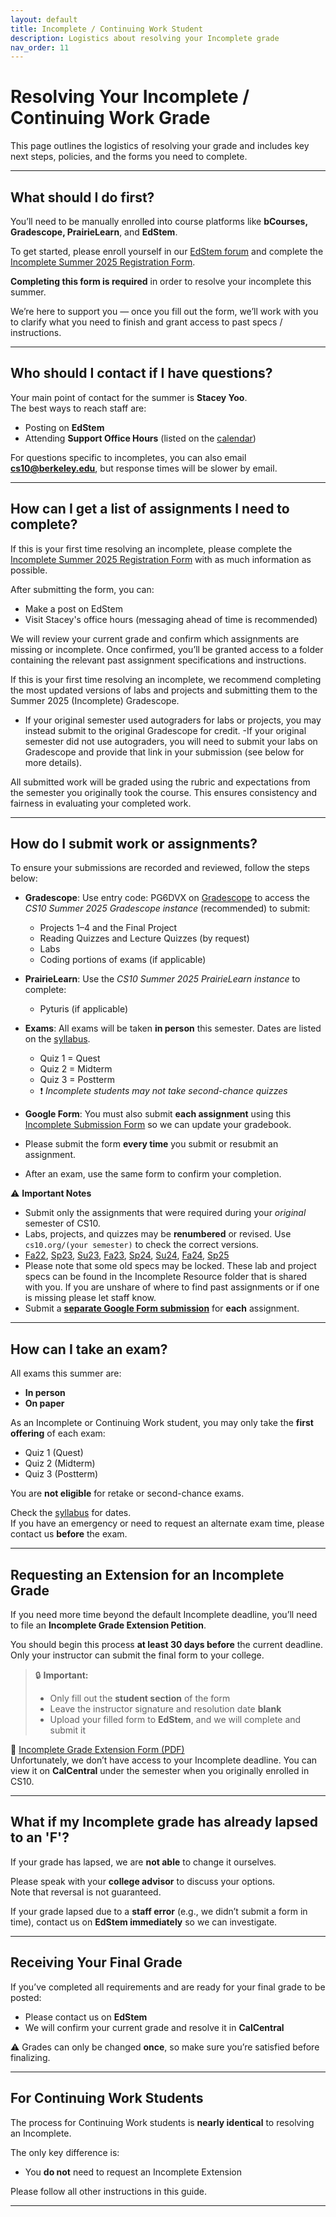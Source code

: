 ```yaml
---
layout: default
title: Incomplete / Continuing Work Student
description: Logistics about resolving your Incomplete grade 
nav_order: 11
---
```


# Resolving Your Incomplete / Continuing Work Grade

This page outlines the logistics of resolving your grade and includes key next steps, policies, and the forms you need to complete.

---

## What should I do first?

You’ll need to be manually enrolled into course platforms like **bCourses, Gradescope, PrairieLearn**, and **EdStem**.  

To get started, please enroll yourself in our [EdStem forum](https://edstem.org/us/join/MZFuQN) and complete the [Incomplete Summer 2025 Registration Form](https://forms.gle/eqk8AQuTk55r8nyz8).  

**Completing this form is required** in order to resolve your incomplete this summer.

We’re here to support you — once you fill out the form, we’ll work with you to clarify what you need to finish and grant access to past specs / instructions. 

---

## Who should I contact if I have questions?

Your main point of contact for the summer is **Stacey Yoo**.  
The best ways to reach staff are:
- Posting on **EdStem**
- Attending **Support Office Hours** (listed on the [calendar](https://cs10.org/su25/calendar/))

For questions specific to incompletes, you can also email **cs10@berkeley.edu**, but response times will be slower by email.

---

## How can I get a list of assignments I need to complete?

If this is your first time resolving an incomplete, please complete the [Incomplete Summer 2025 Registration Form](https://forms.gle/eqk8AQuTk55r8nyz8) with as much information as possible.

After submitting the form, you can:
- Make a post on EdStem  
- Visit Stacey's office hours (messaging ahead of time is recommended) 

We will review your current grade and confirm which assignments are missing or incomplete. Once confirmed, you’ll be granted access to a folder containing the relevant past assignment specifications and instructions.

If this is your first time resolving an incomplete, we recommend completing the most updated versions of labs and projects and submitting them to the Summer 2025 (Incomplete) Gradescope.
- If your original semester used autograders for labs or projects, you may instead submit to the original Gradescope for credit.
-If your original semester did not use autograders, you will need to submit your labs on Gradescope and provide that link in your submission (see below for more details).

All submitted work will be graded using the rubric and expectations from the semester you originally took the course. This ensures consistency and fairness in evaluating your completed work.

---

## How do I submit work or assignments?

To ensure your submissions are recorded and reviewed, follow the steps below:

- **Gradescope**: Use entry code: PG6DVX on [Gradescope](https://www.gradescope.com/) to access the *CS10 Summer 2025 Gradescope instance* (recommended) to submit:
  - Projects 1–4 and the Final Project  
  - Reading Quizzes and Lecture Quizzes (by request) 
  - Labs  
  - Coding portions of exams (if applicable)

- **PrairieLearn**: Use the *CS10 Summer 2025 PrairieLearn instance* to complete:
  - Pyturis (if applicable)

- **Exams**: All exams will be taken **in person** this semester. Dates are listed on the [syllabus](https://cs10.org/su25/syllabus/#exams).  
  - Quiz 1 = Quest  
  - Quiz 2 = Midterm  
  - Quiz 3 = Postterm  
  - ❗ *Incomplete students may not take second-chance quizzes*

- **Google Form**: You must also submit **each assignment** using this [Incomplete Submission Form](https://docs.google.com/forms/d/e/1FAIpQLSdIybFptR341_2JzOh0v0Gs3m-om3KSNcxHHBLXsynuzFQtAg/viewform?usp=header) so we can update your gradebook.
- Please submit the form **every time** you submit or resubmit an assignment.
- After an exam, use the same form to confirm your completion.

⚠ **Important Notes**  
- Submit only the assignments that were required during your *original* semester of CS10. 
- Labs, projects, and quizzes may be **renumbered** or revised. Use `cs10.org/(your semester)` to check the correct versions.
- [Fa22](https://cs10.org/fa22/), [Sp23](https://cs10.org/sp23/), [Su23](https://cs10.org/su23/), [Fa23](https://cs10.org/fa23/), [Sp24](https://cs10.org/sp24/), [Su24](https://cs10.org/su24/), [Fa24](https://cs10.org/fa24/), [Sp25](https://cs10.org/sp25/)
- Please note that some old specs may be locked. These lab and project specs can be found in the Incomplete Resource folder that is shared with you. If you are unshare of where to find past assignments or if one is missing please let staff know. 
- Submit a **[separate Google Form submission](https://docs.google.com/forms/d/e/1FAIpQLSdIybFptR341_2JzOh0v0Gs3m-om3KSNcxHHBLXsynuzFQtAg/viewform?usp=header)** for **each** assignment.

---

## How can I take an exam?

All exams this summer are:
- **In person**
- **On paper**

As an Incomplete or Continuing Work student, you may only take the **first offering** of each exam:
- Quiz 1 (Quest)  
- Quiz 2 (Midterm)  
- Quiz 3 (Postterm)

You are **not eligible** for retake or second-chance exams.

Check the [syllabus](https://cs10.org/su25/syllabus/#exams) for dates.  
If you have an emergency or need to request an alternate exam time, please contact us **before** the exam.

---

## Requesting an Extension for an Incomplete Grade

If you need more time beyond the default Incomplete deadline, you’ll need to file an **Incomplete Grade Extension Petition**.  

You should begin this process **at least 30 days before** the current deadline.  
Only your instructor can submit the final form to your college.

> 🔒 **Important:**  
> - Only fill out the **student section** of the form  
> - Leave the instructor signature and resolution date **blank**  
> - Upload your filled form to **EdStem**, and we will complete and submit it

📄 [Incomplete Grade Extension Form (PDF)](https://registrar.berkeley.edu/wp-content/uploads/updated_Fillable_All-College-Petition-to-Extend-Incomplete-Form-11.23-Google-Docs.pdf)  
Unfortunately, we don’t have access to your Incomplete deadline. You can view it on **CalCentral** under the semester when you originally enrolled in CS10.

---

## What if my Incomplete grade has already lapsed to an 'F'?

If your grade has lapsed, we are **not able** to change it ourselves.

Please speak with your **college advisor** to discuss your options.  
Note that reversal is not guaranteed.

If your grade lapsed due to a **staff error** (e.g., we didn’t submit a form in time), contact us on **EdStem immediately** so we can investigate.

---

## Receiving Your Final Grade

If you’ve completed all requirements and are ready for your final grade to be posted:

- Please contact us on **EdStem**  
- We will confirm your current grade and resolve it in **CalCentral**

⚠ Grades can only be changed **once**, so make sure you’re satisfied before finalizing.

---

## For Continuing Work Students

The process for Continuing Work students is **nearly identical** to resolving an Incomplete.

The only key difference is:
- You **do not** need to request an Incomplete Extension

Please follow all other instructions in this guide.

---
